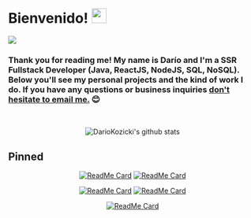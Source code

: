 # Bienvenido! <img src="https://i.imgur.com/aP4YUh9.gif" width="30px">

<a href="https://thekozicki.tk">
  <img src="https://i.imgur.com/lxJHOry.png">
</a>
<br/>

### Thank you for reading me! My name is Darío and I'm a SSR Fullstack Developer (Java, ReactJS, NodeJS, SQL, NoSQL). Below you'll see my personal projects and the kind of work I do. If you have any questions or business inquiries [don't hesitate to email me.](mailto:dariokozicki@gmail.com) :blush:

<br/>

<center>

  ![DarioKozicki's github stats](https://github-readme-stats.vercel.app/api?username=dariokozicki&count_private=true&show_icons=true&theme=dracula)
</center>

## Pinned

<center>

[![ReadMe Card](https://github-readme-stats.vercel.app/api/pin/?username=dariokozicki&repo=portfolio&show_owner=true&theme=dracula)](https://github.com/dariokozicki/portfolio) [![ReadMe Card](https://github-readme-stats.vercel.app/api/pin/?username=dariokozicki&repo=client-free2play&show_owner=true&theme=dracula)](https://github.com/dariokozicki/client-free2play)
</center>

<center>

[![ReadMe Card](https://github-readme-stats.vercel.app/api/pin/?username=dariokozicki&repo=server-free2play&show_owner=true&theme=dracula)](https://github.com/dariokozicki/server-free2play) [![ReadMe Card](https://github-readme-stats.vercel.app/api/pin/?username=dariokozicki&repo=gaf-metalurgica&show_owner=true&theme=dracula)](https://github.com/dariokozicki/gaf-metalurgica)
</center>

<center>

[![ReadMe Card](https://github-readme-stats.vercel.app/api/pin/?username=dariokozicki&repo=restobar&show_owner=true&theme=dracula)](https://github.com/dariokozicki/restobar)
</center>

